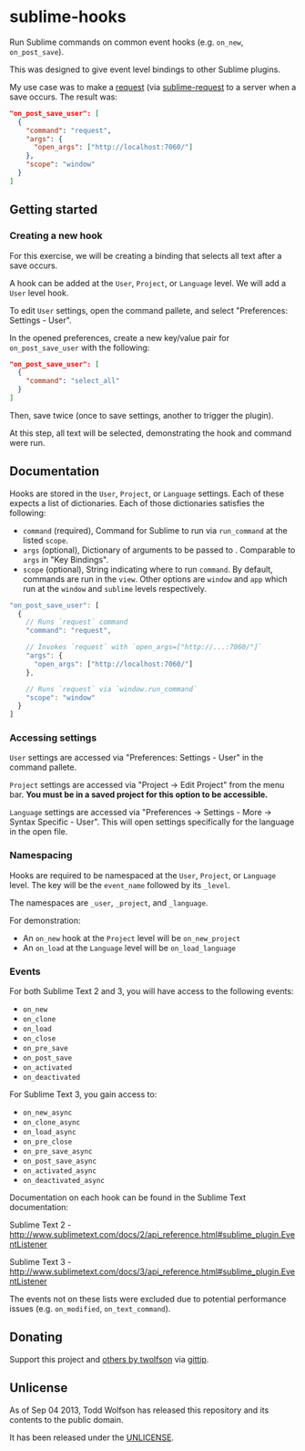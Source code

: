 # sublime-hooks

Run Sublime commands on common event hooks (e.g. `on_new`, `on_post_save`).

This was designed to give event level bindings to other Sublime plugins.

My use case was to make a [request][] (via [sublime-request][request] to a server when a save occurs. The result was:

```json
"on_post_save_user": [
  {
    "command": "request",
    "args": {
      "open_args": ["http://localhost:7060/"]
    },
    "scope": "window"
  }
]
```

[request]: http://github.com/twolfson/sublime-request

## Getting started
### Creating a new hook
For this exercise, we will be creating a binding that selects all text after a save occurs.

A hook can be added at the `User`, `Project`, or `Language` level. We will add a `User` level hook.

To edit `User` settings, open the command pallete, and select "Preferences: Settings - User".

In the opened preferences, create a new key/value pair for `on_post_save_user` with the following:

```json
"on_post_save_user": [
  {
    "command": "select_all"
  }
]
```

Then, save twice (once to save settings, another to trigger the plugin).

At this step, all text will be selected, demonstrating the hook and command were run.

## Documentation
Hooks are stored in the `User`, `Project`, or `Language` settings. Each of these expects a list of dictionaries. Each of those dictionaries satisfies the following:

- `command` (required), Command for Sublime to run via `run_command` at the listed `scope`.
- `args` (optional), Dictionary of arguments to be passed to . Comparable to `args` in "Key Bindings".
- `scope` (optional), String indicating where to run `command`. By default, commands are run in the `view`. Other options are `window` and `app` which run at the `window` and `sublime` levels respectively.

```js
"on_post_save_user": [
  {
    // Runs `request` command
    "command": "request",

    // Invokes `request` with `open_args=["http://...:7060/"]`
    "args": {
      "open_args": ["http://localhost:7060/"]
    },

    // Runs `request` via `window.run_command`
    "scope": "window"
  }
]
```

### Accessing settings
`User` settings are accessed via "Preferences: Settings - User" in the command pallete.

`Project` settings are accessed via "Project -> Edit Project" from the menu bar. **You must be in a saved project for this option to be accessible.**

`Language` settings are accessed via "Preferences -> Settings - More -> Syntax Specific - User". This will open settings specifically for the language in the open file.

### Namespacing
Hooks are required to be namespaced at the `User`, `Project`, or `Language` level. The key will be the `event_name` followed by its `_level`.

The namespaces are `_user`, `_project`, and `_language`.

For demonstration:

- An `on_new` hook at the `Project` level will be `on_new_project`
- An `on_load` at the `Language` level will be `on_load_language`

### Events
For both Sublime Text 2 and 3, you will have access to the following events:

- `on_new`
- `on_clone`
- `on_load`
- `on_close`
- `on_pre_save`
- `on_post_save`
- `on_activated`
- `on_deactivated`

For Sublime Text 3, you gain access to:

- `on_new_async`
- `on_clone_async`
- `on_load_async`
- `on_pre_close`
- `on_pre_save_async`
- `on_post_save_async`
- `on_activated_async`
- `on_deactivated_async`

Documentation on each hook can be found in the Sublime Text documentation:

Sublime Text 2 - http://www.sublimetext.com/docs/2/api_reference.html#sublime_plugin.EventListener

Sublime Text 3 - http://www.sublimetext.com/docs/3/api_reference.html#sublime_plugin.EventListener

The events not on these lists were excluded due to potential performance issues (e.g. `on_modified`, `on_text_command`).

## Donating
Support this project and [others by twolfson][gittip] via [gittip][].

[gittip]: https://www.gittip.com/twolfson/

## Unlicense
As of Sep 04 2013, Todd Wolfson has released this repository and its contents to the public domain.

It has been released under the [UNLICENSE][].

[UNLICENSE]: ../UNLICENSE
